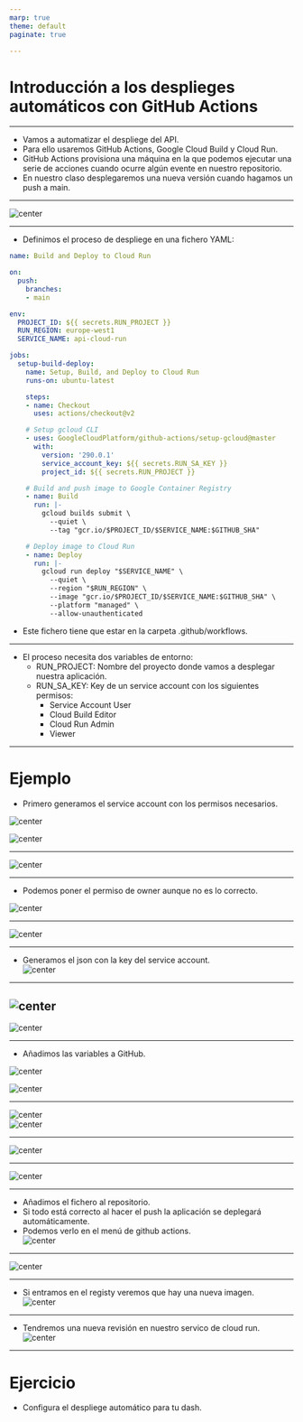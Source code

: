 ```yaml
---
marp: true
theme: default
paginate: true

---
```


# Introducción a los desplieges automáticos con GitHub Actions

<style>
img[alt~="center"] {
  display: block;
  margin: 0 auto;
}
</style>

---

- Vamos a automatizar el despliege del API.
- Para ello usaremos GitHub Actions, Google Cloud Build y Cloud Run.
- GitHub Actions provisiona una máquina en la que podemos ejecutar una serie de acciones cuando ocurre algún evente en nuestro repositorio.
- En nuestro claso desplegaremos una nueva versión cuando hagamos un push a main.

---

![center](imgs/devopsaction.png)

---
- Definimos el proceso de despliege en una fichero YAML:

```yaml
name: Build and Deploy to Cloud Run

on:
  push:
    branches:
    - main

env:
  PROJECT_ID: ${{ secrets.RUN_PROJECT }}
  RUN_REGION: europe-west1
  SERVICE_NAME: api-cloud-run

jobs:
  setup-build-deploy:
    name: Setup, Build, and Deploy to Cloud Run
    runs-on: ubuntu-latest

    steps:
    - name: Checkout
      uses: actions/checkout@v2

    # Setup gcloud CLI
    - uses: GoogleCloudPlatform/github-actions/setup-gcloud@master
      with:
        version: '290.0.1'
        service_account_key: ${{ secrets.RUN_SA_KEY }}
        project_id: ${{ secrets.RUN_PROJECT }}

    # Build and push image to Google Container Registry
    - name: Build
      run: |-
        gcloud builds submit \
          --quiet \
          --tag "gcr.io/$PROJECT_ID/$SERVICE_NAME:$GITHUB_SHA"

    # Deploy image to Cloud Run
    - name: Deploy
      run: |-
        gcloud run deploy "$SERVICE_NAME" \
          --quiet \
          --region "$RUN_REGION" \
          --image "gcr.io/$PROJECT_ID/$SERVICE_NAME:$GITHUB_SHA" \
          --platform "managed" \
          --allow-unauthenticated
```
- Este fichero tiene que estar en la carpeta .github/workflows.

---

- El proceso necesita dos variables de entorno:
    - RUN_PROJECT: Nombre del proyecto donde vamos a desplegar nuestra aplicación.
    - RUN_SA_KEY: Key de un service account con los siguientes permisos:
        - Service Account User
        - Cloud Build Editor
        - Cloud Run Admin
        - Viewer

---
# Ejemplo
- Primero generamos el service account con los permisos necesarios.

![center](imgs/s1.png)

![center](imgs/s2.png)

---

![center](imgs/s3.png)

---

- Podemos poner el permiso de owner aunque no es lo correcto.

![center](imgs/s5.png)

---
![center](imgs/s6.png)

---
- Generamos el json con la key del service account.
![center](imgs/s7.png)

---


![center](imgs/s8.png)
---

![center](imgs/s9.png)

---
- Añadimos las variables a GitHub.

![center](imgs/1.png)

![center](imgs/2.png)

---
![center](imgs/3.png)
![center](imgs/4.png)

---
![center](imgs/5.png)

---
![center](imgs/6.png)

---
- Añadimos el fichero al repositorio.
- Si todo está correcto al hacer el push la aplicación se deplegará automáticamente.
- Podemos verlo en el menú de github actions.
![center](imgs/7.png)
---

![center](imgs/8.png)

---
- Si entramos en el registy veremos que hay una nueva imagen.
![center](imgs/9.png)

---

- Tendremos una nueva revisión en nuestro servico de cloud run.
![center](imgs/10.png)

---
# Ejercicio
- Configura el despliege automático para tu dash.

